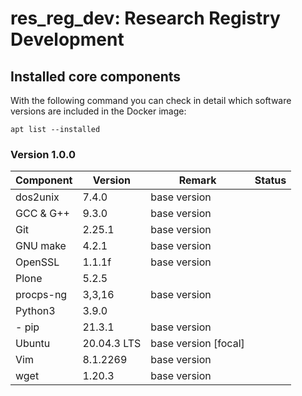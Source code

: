 # res_reg_dev: Research Registry Development

## <a name="installed"></a> Installed core components

With the following command you can check in detail which software versions are included in the Docker image:

    apt list --installed

### Version 1.0.0

| Component             | Version          | Remark               | Status |
|---                    |------------------|----------------------|---     |
| dos2unix              | 7.4.0            | base version         |   | 
| GCC & G++             | 9.3.0            | base version         |   |
| Git                   | 2.25.1           | base version         |   | 
| GNU make              | 4.2.1            | base version         |   | 
| OpenSSL               | 1.1.1f           | base version         |   | 
| Plone                 | 5.2.5            |                      |   | 
| procps-ng             | 3,3,16           | base version         |   | 
| Python3               | 3.9.0            |                      |   |
| - pip                 | 21.3.1           | base version         |   |
| Ubuntu                | 20.04.3 LTS      | base version [focal] |   | 
| Vim                   | 8.1.2269         | base version         |   |
| wget                  | 1.20.3           | base version         |   | 
